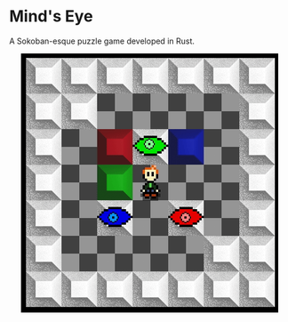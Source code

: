 # Mind's Eye

A Sokoban-esque puzzle game developed in Rust.

<p align="center">
  <img src="res/preview.gif">
</p>
